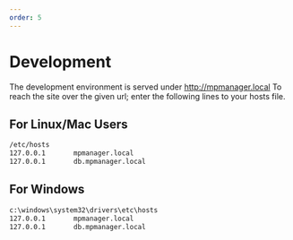 ```yaml
---
order: 5
---
```


# Development

The development environment is served under <http://mpmanager.local>
To reach the site over the given url; enter the following lines to your
hosts file.

## For Linux/Mac Users

```sh
/etc/hosts
127.0.0.1       mpmanager.local
127.0.0.1       db.mpmanager.local
```

## For Windows

```sh
c:\windows\system32\drivers\etc\hosts
127.0.0.1       mpmanager.local
127.0.0.1       db.mpmanager.local
```
